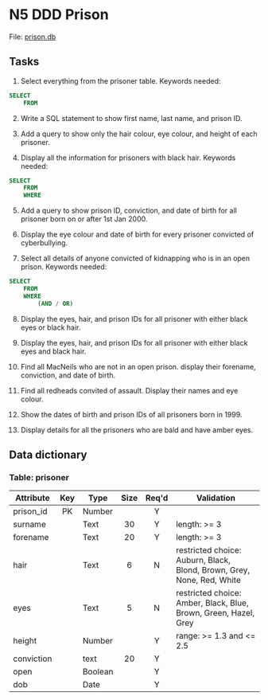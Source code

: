 # N5 DDD Prison

File: [prison.db](assets/prison.db "Download file")

## Tasks

1. Select everything from the prisoner table. Keywords needed:

``` SQL
SELECT
    FROM
```

2. Write a SQL statement to show first name, last name, and prison ID.

3. Add a query to show only the hair colour, eye colour, and height of each prisoner.

4. Display all the information for prisoners with black hair. Keywords needed:

``` SQL
SELECT
    FROM
    WHERE
```
        
5. Add a query to show prison ID, conviction, and date of birth for all prisoner born on or after 1st Jan 2000.

6. Display the eye colour and date of birth for every prisoner convicted of cyberbullying.

7. Select all details of anyone convicted of kidnapping who is in an open prison. Keywords needed:

``` SQL
SELECT
    FROM
    WHERE
        (AND / OR)
```

8. Display the eyes, hair, and prison IDs for all prisoner with either black eyes or black hair.

9. Display the eyes, hair, and  prison IDs for all prisoner with either black eyes and black hair.

10. Find all MacNeils who are not in an open prison. display their forename, conviction, and date of birth.
    
11. Find all redheads convited of assault.  Display their names and eye colour.

12. Show the dates of birth and prison IDs of all prisoners born in 1999.

13. Display details for all the prisoners who are bald and have amber eyes.


## Data dictionary

### Table: prisoner

| Attribute  | Key   | Type    | Size  | Req'd | Validation |
| ---------  | :---: | ----    | :---: | :---: | ---------- |
| prison_id  | PK    | Number  |       | Y     |            |
| surname    |       | Text    | 30    | Y     | length: >= 3 |
| forename   |       | Text    | 20    | Y     | length: >= 3 |
| hair       |       | Text    | 6     | N     | restricted choice: Auburn, Black, Blond, Brown, Grey, None, Red, White |
| eyes       |       | Text    | 5     | N     | restricted choice: Amber, Black, Blue, Brown, Green, Hazel, Grey |
| height     |       | Number  |       | Y     | range: >= 1.3 and <= 2.5 |
| conviction |       | text    | 20    | Y     |            |       
| open       |       | Boolean |       | Y     |            |
| dob        |       | Date    |       | Y     |            |
